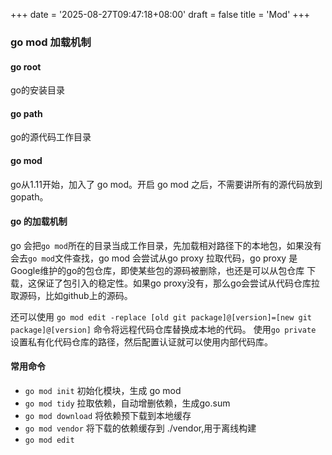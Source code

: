 +++
date = '2025-08-27T09:47:18+08:00'
draft = false
title = 'Mod'
+++
### go mod 加载机制
#### go root
go的安装目录
#### go path
go的源代码工作目录
#### go mod
go从1.11开始，加入了 go mod。开启 go mod 之后，不需要讲所有的源代码放到gopath。
#### go 的加载机制
go 会把`go mod`所在的目录当成工作目录，先加载相对路径下的本地包，如果没有会去`go mod`文件查找，go mod
会尝试从go proxy 拉取代码，go proxy 是Google维护的go的包仓库，即使某些包的源码被删除，也还是可以从包仓库
下载，这保证了包引入的稳定性。如果go proxy没有，那么go会尝试从代码仓库拉取源码，比如github上的源码。

还可以使用 `go mod edit -replace [old git package]@[version]=[new git package]@[version]` 命令将远程代码仓库替换成本地的代码。
使用`go private` 设置私有化代码仓库的路径，然后配置认证就可以使用内部代码库。
#### 常用命令
* `go mod init` 初始化模块，生成 go mod
* `go mod tidy` 拉取依赖，自动增删依赖，生成go.sum
* `go mod download` 将依赖预下载到本地缓存
* `go mod vendor` 将下载的依赖缓存到 ./vendor,用于离线构建
* `go mod edit `
